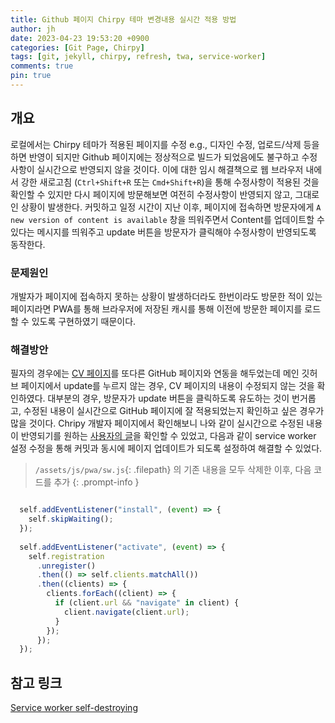 ```yaml
---
title: Github 페이지 Chirpy 테마 변경내용 실시간 적용 방법
author: jh
date: 2023-04-23 19:53:20 +0900
categories: [Git Page, Chirpy]
tags: [git, jekyll, chirpy, refresh, twa, service-worker]
comments: true
pin: true
---
```


## 개요

로컬에서는 Chirpy 테마가 적용된 페이지를 수정 e.g., 디자인 수정, 업로드/삭제 등을 하면 반영이 되지만 Github 페이지에는 정상적으로 빌드가 되었음에도 불구하고 수정사항이 실시간으로 반영되지 않을 것이다.
이에 대한 임시 해결책으로 웹 브라우저 내에서 강한 새로고침 (`Ctrl+Shift+R` 또는 `Cmd+Shift+R`)을 통해 수정사항이 적용된 것을 확인할 수 있지만 다시 페이지에 방문해보면 여전히 수정사항이 반영되지 않고, 그대로인 상황이 발생한다.
커밋하고 일정 시간이 지난 이후, 페이지에 접속하면 방문자에게 `A new version of content is available` 창을 띄워주면서 Content를 업데이트할 수 있다는 메시지를 띄워주고 update 버튼을 방문자가 클릭해야 수정사항이 반영되도록 동작한다. 

### 문제원인
개발자가 페이지에 접속하지 못하는 상황이 발생하더라도 한번이라도 방문한 적이 있는 페이지라면 PWA를 통해 브라우저에 저장된 캐시를 통해 이전에 방문한 페이지를 로드할 수 있도록 구현하였기 때문이다. 

### 해결방안
필자의 경우에는 [CV 페이지](https://friendlyvillain.github.io/digital_cv/)를 또다른 GitHub 페이지와 연동을 해두었는데 메인 깃허브 페이지에서 update를 누르지 않는 경우, CV 페이지의 내용이 수정되지 않는 것을 확인하였다. 
대부분의 경우, 방문자가 update 버튼을 클릭하도록 유도하는 것이 번거롭고, 수정된 내용이 실시간으로 GitHub 페이지에 잘 적용되었는지 확인하고 싶은 경우가 많을 것이다.
Chripy 개발자 페이지에서 확인해보니 나와 같이 실시간으로 수정된 내용이 반영되기를 원하는 [사용자의 글](https://github.com/cotes2020/jekyll-theme-chirpy/issues/527#issuecomment-1079998986)을 확인할 수 있었고, 다음과 같이 service worker 설정 수정을 통해 커밋과 동시에 페이지 업데이트가 되도록 설정하여 해결할 수 있었다.

> `/assets/js/pwa/sw.js`{: .filepath} 의 기존 내용을 모두 삭제한 이후, 다음 코드를 추가
{: .prompt-info }

```js

  self.addEventListener("install", (event) => {
    self.skipWaiting();
  });
  
  self.addEventListener("activate", (event) => {
    self.registration
      .unregister()
      .then(() => self.clients.matchAll())
      .then((clients) => {
        clients.forEach((client) => {
          if (client.url && "navigate" in client) {
            client.navigate(client.url);
          }
        });
      });
  });

  ``` 


## 참고 링크

[Service worker self-destroying](https://github.com/NekR/self-destroying-sw)